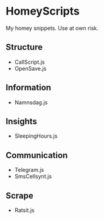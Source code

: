 # HomeyScripts

My homey snippets. Use at own risk.

## Structure
 * CallScript.js
 * OpenSave.js

## Information
 * Namnsdag.js

## Insights
 * SleepingHours.js

## Communication
 * Telegram.js
 * SmsCellsynt.js

## Scrape
 * Ratsit.js
